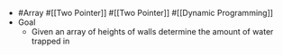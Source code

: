 - #Array #[[Two Pointer]] #[[Two Pointer]] #[[Dynamic Programming]]
- Goal
	- Given an array of heights of walls determine the amount of water trapped in